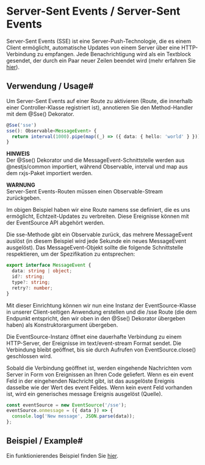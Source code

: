 # Server-Sent Events / Server-Sent Events

Server-Sent Events (SSE) ist eine Server-Push-Technologie, die es einem Client ermöglicht, automatische Updates von einem Server über eine HTTP-Verbindung zu empfangen. Jede Benachrichtigung wird als ein Textblock gesendet, der durch ein Paar neuer Zeilen beendet wird (mehr erfahren Sie [hier](https://developer.mozilla.org/en-US/docs/Web/API/Server-sent_events)).

## Verwendung / Usage#

Um Server-Sent Events auf einer Route zu aktivieren (Route, die innerhalb einer Controller-Klasse registriert ist), annotieren Sie den Method-Handler mit dem @Sse() Dekorator.

```typescript
@Sse('sse')
sse(): Observable<MessageEvent> {
  return interval(1000).pipe(map((_) => ({ data: { hello: 'world' } })));
}
```

**HINWEIS**  
Der @Sse() Dekorator und die MessageEvent-Schnittstelle werden aus @nestjs/common importiert, während Observable, interval und map aus dem rxjs-Paket importiert werden.

**WARNUNG**  
Server-Sent Events-Routen müssen einen Observable-Stream zurückgeben.

Im obigen Beispiel haben wir eine Route namens sse definiert, die es uns ermöglicht, Echtzeit-Updates zu verbreiten. Diese Ereignisse können mit der EventSource API abgehört werden.

Die sse-Methode gibt ein Observable zurück, das mehrere MessageEvent auslöst (in diesem Beispiel wird jede Sekunde ein neues MessageEvent ausgelöst). Das MessageEvent-Objekt sollte die folgende Schnittstelle respektieren, um der Spezifikation zu entsprechen:

```typescript
export interface MessageEvent {
  data: string | object;
  id?: string;
  type?: string;
  retry?: number;
}
```

Mit dieser Einrichtung können wir nun eine Instanz der EventSource-Klasse in unserer Client-seitigen Anwendung erstellen und die /sse Route (die dem Endpunkt entspricht, den wir oben in den @Sse() Dekorator übergeben haben) als Konstruktorargument übergeben.

Die EventSource-Instanz öffnet eine dauerhafte Verbindung zu einem HTTP-Server, der Ereignisse im text/event-stream Format sendet. Die Verbindung bleibt geöffnet, bis sie durch Aufrufen von EventSource.close() geschlossen wird.

Sobald die Verbindung geöffnet ist, werden eingehende Nachrichten vom Server in Form von Ereignissen an Ihren Code geliefert. Wenn es ein event Feld in der eingehenden Nachricht gibt, ist das ausgelöste Ereignis dasselbe wie der Wert des event Feldes. Wenn kein event Feld vorhanden ist, wird ein generisches message Ereignis ausgelöst (Quelle).

```javascript
const eventSource = new EventSource('/sse');
eventSource.onmessage = ({ data }) => {
  console.log('New message', JSON.parse(data));
};
```

## Beispiel / Example#

Ein funktionierendes Beispiel finden Sie [hier](https://github.com/nestjs/nest/tree/master/sample/28-sse).
